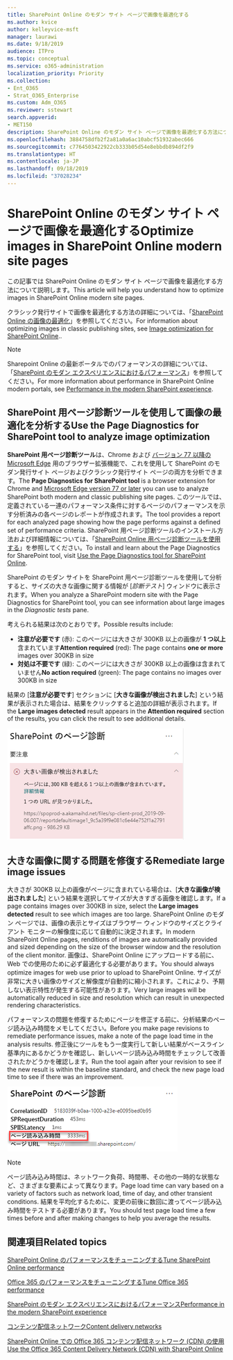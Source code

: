 ```yaml
---
title: SharePoint Online のモダン サイト ページで画像を最適化する
ms.author: kvice
author: kelleyvice-msft
manager: laurawi
ms.date: 9/18/2019
audience: ITPro
ms.topic: conceptual
ms.service: o365-administration
localization_priority: Priority
ms.collection:
- Ent_O365
- Strat_O365_Enterprise
ms.custom: Adm_O365
ms.reviewer: sstewart
search.appverid:
- MET150
description: SharePoint Online のモダン サイト ページで画像を最適化する方法について説明します。
ms.openlocfilehash: 3884758dfb2f2a81a0a6ac10abcf51932abec666
ms.sourcegitcommit: c7764503422922cb333b05d54e8ebbdb894df2f9
ms.translationtype: HT
ms.contentlocale: ja-JP
ms.lasthandoff: 09/18/2019
ms.locfileid: "37028234"
---
```

# <a name="optimize-images-in-sharepoint-online-modern-site-pages"></a><span data-ttu-id="747a1-103">SharePoint Online のモダン サイト ページで画像を最適化する</span><span class="sxs-lookup"><span data-stu-id="747a1-103">Optimize images in SharePoint Online modern site pages</span></span>

<span data-ttu-id="747a1-104">この記事では SharePoint Online のモダン サイト ページで画像を最適化する方法について説明します。</span><span class="sxs-lookup"><span data-stu-id="747a1-104">This article will help you understand how to optimize images in SharePoint Online modern site pages.</span></span>

<span data-ttu-id="747a1-105">クラシック発行サイトで画像を最適化する方法の詳細については、「[SharePoint Online の画像の最適化](image-optimization-for-sharepoint-online.md)」を参照してください。</span><span class="sxs-lookup"><span data-stu-id="747a1-105">For information about optimizing images in classic publishing sites, see [Image optimization for SharePoint Online](image-optimization-for-sharepoint-online.md)..</span></span>

>[!NOTE]
><span data-ttu-id="747a1-106">Sharepoint Online の最新ポータルでのパフォーマンスの詳細については、「[SharePoint のモダン エクスペリエンスにおけるパフォーマンス](https://docs.microsoft.com/ja-JP/sharepoint/modern-experience-performance)」を参照してください。</span><span class="sxs-lookup"><span data-stu-id="747a1-106">For more information about performance in SharePoint Online modern portals, see [Performance in the modern SharePoint experience](https://docs.microsoft.com/ja-JP/sharepoint/modern-experience-performance).</span></span>

## <a name="use-the-page-diagnostics-for-sharepoint-tool-to-analyze-image-optimization"></a><span data-ttu-id="747a1-107">SharePoint 用ページ診断ツールを使用して画像の最適化を分析する</span><span class="sxs-lookup"><span data-stu-id="747a1-107">Use the Page Diagnostics for SharePoint tool to analyze image optimization</span></span>

<span data-ttu-id="747a1-108">**SharePoint 用ページ診断ツール**は、Chrome および [バージョン 77 以降の Microsoft Edge](https://www.microsoftedgeinsider.com/en-us/download?form=MI13E8&OCID=MI13E8) 用のブラウザー拡張機能で、これを使用して SharePoint のモダン発行サイト ページおよびクラシック発行サイト ページの両方を分析できます。</span><span class="sxs-lookup"><span data-stu-id="747a1-108">The **Page Diagnostics for SharePoint tool** is a browser extension for Chrome and [Microsoft Edge version 77 or later](https://www.microsoftedgeinsider.com/en-us/download?form=MI13E8&OCID=MI13E8) you can use to analyze SharePoint both modern and classic publishing site pages.</span></span> <span data-ttu-id="747a1-109">このツールでは、定義されている一連のパフォーマンス条件に対するページのパフォーマンスを示す分析済みの各ページのレポートが作成されます。</span><span class="sxs-lookup"><span data-stu-id="747a1-109">The tool provides a report for each analyzed page showing how the page performs against a defined set of performance criteria.</span></span> <span data-ttu-id="747a1-110">SharePoint 用ページ診断ツールのインストール方法および詳細情報については、「[SharePoint Online 用ページ診断ツールを使用する](page-diagnostics-for-spo.md)」を参照してください。</span><span class="sxs-lookup"><span data-stu-id="747a1-110">To install and learn about the Page Diagnostics for SharePoint tool, visit [Use the Page Diagnostics tool for SharePoint Online](page-diagnostics-for-spo.md).</span></span>

<span data-ttu-id="747a1-111">SharePoint のモダン サイトを SharePoint 用ページ診断ツールを使用して分析すると、サイズの大きな画像に関する情報が [_診断テスト_] ウィンドウに表示されます。</span><span class="sxs-lookup"><span data-stu-id="747a1-111">When you analyze a SharePoint modern site with the Page Diagnostics for SharePoint tool, you can see information about large images in the _Diagnostic tests_ pane.</span></span>

<span data-ttu-id="747a1-112">考えられる結果は次のとおりです。</span><span class="sxs-lookup"><span data-stu-id="747a1-112">Possible results include:</span></span>

- <span data-ttu-id="747a1-113">**注意が必要です** (赤): このページには大きさが 300KB 以上の画像が **1 つ以上**含まれています</span><span class="sxs-lookup"><span data-stu-id="747a1-113">**Attention required** (red): The page contains **one or more** images over 300KB in size</span></span>
- <span data-ttu-id="747a1-114">**対処は不要です** (緑): このページには大きさが 300KB 以上の画像は含まれていません</span><span class="sxs-lookup"><span data-stu-id="747a1-114">**No action required** (green): The page contains no images over 300KB in size</span></span>

<span data-ttu-id="747a1-115">結果の [**注意が必要です**] セクションに [**大きな画像が検出されました**] という結果が表示された場合は、結果をクリックすると追加の詳細が表示されます。</span><span class="sxs-lookup"><span data-stu-id="747a1-115">If the **Large images detected** result appears in the **Attention required** section of the results, you can click the result to see additional details.</span></span>

![ページ診断ツールの結果](media/modern-portal-optimization/pagediag-large-images.png)

## <a name="remediate-large-image-issues"></a><span data-ttu-id="747a1-117">大きな画像に関する問題を修復する</span><span class="sxs-lookup"><span data-stu-id="747a1-117">Remediate large image issues</span></span>

<span data-ttu-id="747a1-118">大きさが 300KB 以上の画像がページに含まれている場合は、[**大きな画像が検出されました**] という結果を選択してサイズが大きすぎる画像を確認します。</span><span class="sxs-lookup"><span data-stu-id="747a1-118">If a page contains images over 300KB in size, select the **Large images detected** result to see which images are too large.</span></span> <span data-ttu-id="747a1-119">SharePoint Online のモダン ページでは、画像の表示とサイズはブラウザー ウィンドウのサイズとクライアント モニターの解像度に応じて自動的に決定されます。</span><span class="sxs-lookup"><span data-stu-id="747a1-119">In modern SharePoint Online pages, renditions of images are automatically provided and sized depending on the size of the browser window and the resolution of the client monitor.</span></span> <span data-ttu-id="747a1-120">画像は、SharePoint Online にアップロードする前に、 Web での使用のために必ず最適化する必要があります。</span><span class="sxs-lookup"><span data-stu-id="747a1-120">You should always optimize images for web use prior to upload to SharePoint Online.</span></span> <span data-ttu-id="747a1-121">サイズが非常に大きい画像のサイズと解像度が自動的に縮小されます。これにより、予期しない表示特性が発生する可能性があります。</span><span class="sxs-lookup"><span data-stu-id="747a1-121">Very large images will be automatically reduced in size and resolution which can result in unexpected rendering characteristics.</span></span>

<span data-ttu-id="747a1-122">パフォーマンスの問題を修復するためにページを修正する前に、分析結果のページ読み込み時間をメモしてください。</span><span class="sxs-lookup"><span data-stu-id="747a1-122">Before you make page revisions to remediate performance issues, make a note of the page load time in the analysis results.</span></span> <span data-ttu-id="747a1-123">修正後にツールをもう一度実行して新しい結果がベースライン基準内にあるかどうかを確認し、新しいページ読み込み時間をチェックして改善されたかどうかを確認します。</span><span class="sxs-lookup"><span data-stu-id="747a1-123">Run the tool again after your revision to see if the new result is within the baseline standard, and check the new page load time to see if there was an improvement.</span></span>

![ページ読み込み時間の結果](media/modern-portal-optimization/pagediag-page-load-time.png)

>[!NOTE]
><span data-ttu-id="747a1-125">ページ読み込み時間は、ネットワーク負荷、時間帯、その他の一時的な状態など、さまざまな要素によって異なります。</span><span class="sxs-lookup"><span data-stu-id="747a1-125">Page load time can vary based on a variety of factors such as network load, time of day, and other transient conditions.</span></span> <span data-ttu-id="747a1-126">結果を平均化するために、変更の前後に数回に渡ってページ読み込み時間をテストする必要があります。</span><span class="sxs-lookup"><span data-stu-id="747a1-126">You should test page load time a few times before and after making changes to help you average the results.</span></span>

## <a name="related-topics"></a><span data-ttu-id="747a1-127">関連項目</span><span class="sxs-lookup"><span data-stu-id="747a1-127">Related topics</span></span>

[<span data-ttu-id="747a1-128">SharePoint Online のパフォーマンスをチューニングする</span><span class="sxs-lookup"><span data-stu-id="747a1-128">Tune SharePoint Online performance</span></span>](tune-sharepoint-online-performance.md)

[<span data-ttu-id="747a1-129">Office 365 のパフォーマンスをチューニングする</span><span class="sxs-lookup"><span data-stu-id="747a1-129">Tune Office 365 performance</span></span>](tune-office-365-performance.md)

[<span data-ttu-id="747a1-130">SharePoint のモダン エクスペリエンスにおけるパフォーマンス</span><span class="sxs-lookup"><span data-stu-id="747a1-130">Performance in the modern SharePoint experience</span></span>](https://docs.microsoft.com/ja-JP/sharepoint/modern-experience-performance.md)

[<span data-ttu-id="747a1-131">コンテンツ配信ネットワーク</span><span class="sxs-lookup"><span data-stu-id="747a1-131">Content delivery networks</span></span>](content-delivery-networks.md)

[<span data-ttu-id="747a1-132">SharePoint Online での Office 365 コンテンツ配信ネットワーク (CDN) の使用</span><span class="sxs-lookup"><span data-stu-id="747a1-132">Use the Office 365 Content Delivery Network (CDN) with SharePoint Online</span></span>](use-office-365-cdn-with-spo.md)
